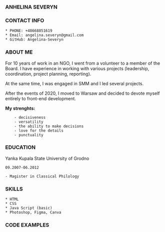 ### **ANHELINA SEVERYN**
### CONTACT INFO
    * PHONE: +48668851619
    * Email: angelina.severyn@gmail.com
    * GitHub: Angelina-Severyn
### ABOUT ME
For 10 years of work in an NGO, I went from a volunteer to a member of the Board. I have experience in working with various projects (leadership, coordination, project planning, reporting).

At the same time, I was engaged in SMM and I led several projects.

After the events of 2020, I moved to Warsaw and decided to devote myself entirely to front-end development.
    
**My strenghts:**
        
        - decisiveness
        - versatility
        - the ability to make decisions
        - love for the details
        - punctuality
        
### EDUCATION

Yanka Kupala State University of Grodno
    
    09.2007-06.2012
    
    - Magister in Classical Philology
### SKILLS
    * HTML
    * CSS
    * Java Script (basic)
    * Photoshop, Figma, Canva
### CODE EXAMPLES
